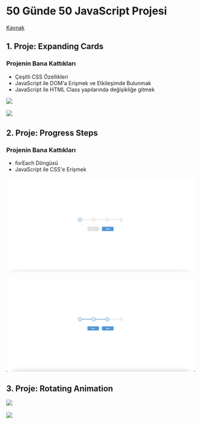 # 50 Günde 50 JavaScript Projesi 
[Kaynak](https://www.udemy.com/course/50-projects-50-days/)

## 1. Proje: Expanding Cards
### Projenin Bana Kattıkları
+ Çeşitli CSS Özellikleri
+ JavaScript ile DOM'a Erişmek ve Etkileşimde Bulunmak
+ JavaScript ile HTML Class yapılarında değişikliğe gitmek

![](Projectsİmages/01-ExpandingCards1.png)

![](Projectsİmages/01-ExpandingCards2.png)

## 2. Proje: Progress Steps
### Projenin Bana Kattıkları
+ forEach Döngüsü
+ JavaScript ile CSS'e Erişmek

![](Projectsİmages/02-Progress1.png)

![](Projectsİmages/02-progress2.png)

## 3. Proje: Rotating Animation
![](Projectsİmages/RotatingNavigation1.png)

![](Projectsİmages/RotatingNavigation2.png)